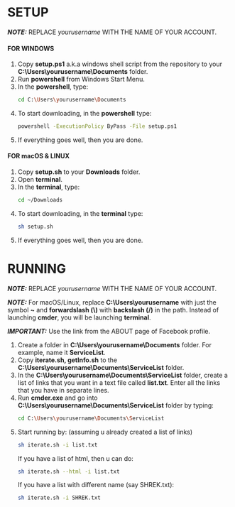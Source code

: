 SETUP
=================
***NOTE:*** REPLACE *yourusername*  WITH THE NAME OF YOUR ACCOUNT.

#### FOR WINDOWS

1. Copy **setup.ps1** a.k.a windows shell script from the repository  to your **C:\Users\yourusername\Documents** folder.
2. Run **powershell** from Windows Start Menu.
3. In the **powershell**, type:
   ```bash
   cd C:\Users\yourusername\Documents
   ```
4. To start downloading, in the **powershell** type:
   ```bash
   powershell -ExecutionPolicy ByPass -File setup.ps1
   ```
5. If everything goes well, then you are done.


#### FOR macOS & LINUX

1. Copy **setup.sh** to your **Downloads** folder.
2. Open **terminal**.
3. In the **terminal**, type:
   ```bash
   cd ~/Downloads
   ```
4. To start downloading, in the **terminal** type:
   ```bash
   sh setup.sh
   ```
5. If everything goes well, then you are done.

 RUNNING
=======
***NOTE:*** REPLACE *yourusername*  WITH THE NAME OF YOUR ACCOUNT.

***NOTE:*** For macOS/Linux, replace **C:\Users\yourusername** with just the symbol **~** and **forwardslash (\\)** with **backslash (/)** in the path. Instead of launching **cmder**, you will be launching **terminal**.
      
***IMPORTANT:*** Use the link from the ABOUT page of Facebook profile.

1. Create a folder in **C:\Users\yourusername\Documents** folder. For example, name it **ServiceList**.
2. Copy **iterate.sh, getInfo.sh** to the **C:\Users\yourusername\Documents\ServiceList** folder.
3. In the **C:\Users\yourusername\Documents\ServiceList** folder, create a list of links that you want in a text file called **list.txt**. Enter all the links that you have in separate lines.
5. Run **cmder.exe** and go into **C:\Users\yourusername\Documents\ServiceList** folder by typing:
    ```bash
    cd C:\Users\yourusername\Documents\ServiceList
    ```
6. Start running by: (assuming u already created a list of links)
   ```bash
   sh iterate.sh -i list.txt
   ```
   If you have a list of html, then u can do:
   ```bash
   sh iterate.sh --html -i list.txt
   ```
   If you have a list with different name (say SHREK.txt):
   ```bash
   sh iterate.sh -i SHREK.txt
   ```
